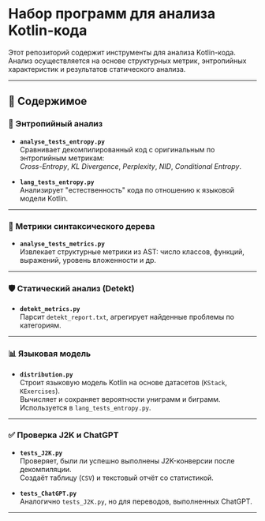 # Набор программ для анализа Kotlin-кода

Этот репозиторий содержит инструменты для анализа Kotlin-кода. Анализ осуществляется на основе структурных метрик, энтропийных характеристик и результатов статического анализа.

---

## 📁 Содержимое

### 🔢 Энтропийный анализ

- **`analyse_tests_entropy.py`**  
  Сравнивает декомпилированный код с оригинальным по энтропийным метрикам:  
  *Cross-Entropy*, *KL Divergence*, *Perplexity*, *NID*, *Conditional Entropy*.

- **`lang_tests_entropy.py`**  
  Анализирует "естественность" кода по отношению к языковой модели Kotlin.  

---

### 🧩 Метрики синтаксического дерева

- **`analyse_tests_metrics.py`**  
  Извлекает структурные метрики из AST: число классов, функций, выражений, уровень вложенности и др.  

---

### 🛡️ Статический анализ (Detekt)

- **`detekt_metrics.py`**  
  Парсит `detekt_report.txt`, агрегирует найденные проблемы по категориям.

---

### 📊 Языковая модель

- **`distribution.py`**  
  Строит языковую модель Kotlin на основе датасетов (`KStack`, `KExercises`).  
  Вычисляет и сохраняет вероятности униграмм и биграмм.  
  Используется в `lang_tests_entropy.py`.

---

### ✅ Проверка J2K и ChatGPT

- **`tests_J2K.py`**  
  Проверяет, были ли успешно выполнены J2K-конверсии после декомпиляции.  
  Создаёт таблицу (`CSV`) и текстовый отчёт со статистикой.

- **`tests_ChatGPT.py`**  
  Аналогично `tests_J2K.py`, но для переводов, выполненных ChatGPT.

---
